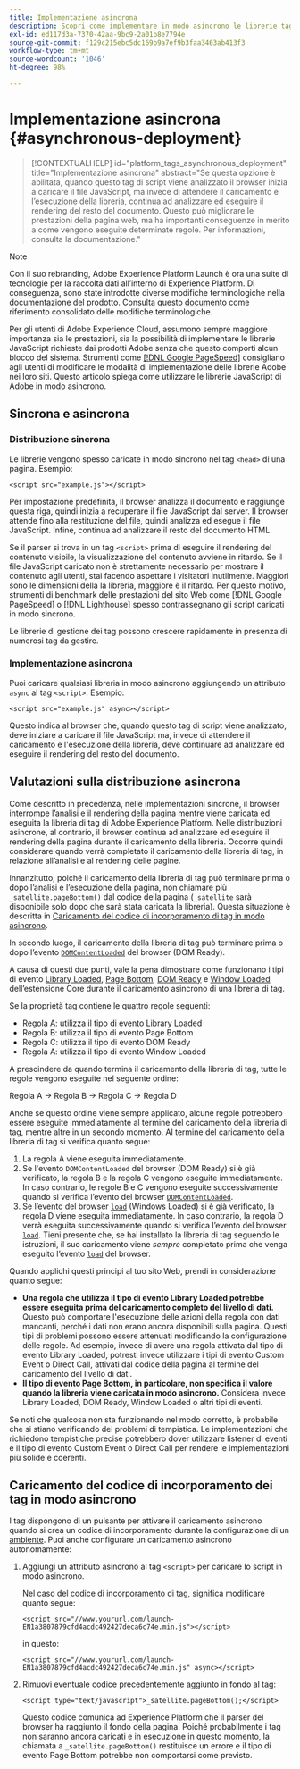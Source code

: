 ```yaml
---
title: Implementazione asincrona
description: Scopri come implementare in modo asincrono le librerie tag di Adobe Experience Platform nel tuo sito web.
exl-id: ed117d3a-7370-42aa-9bc9-2a01b8e7794e
source-git-commit: f129c215ebc5dc169b9a7ef9b3faa3463ab413f3
workflow-type: tm+mt
source-wordcount: '1046'
ht-degree: 98%

---
```


# Implementazione asincrona {#asynchronous-deployment}

>[!CONTEXTUALHELP]
>id="platform_tags_asynchronous_deployment"
>title="Implementazione asincrona"
>abstract="Se questa opzione è abilitata, quando questo tag di script viene analizzato il browser inizia a caricare il file JavaScript, ma invece di attendere il caricamento e l’esecuzione della libreria, continua ad analizzare ed eseguire il rendering del resto del documento. Questo può migliorare le prestazioni della pagina web, ma ha importanti conseguenze in merito a come vengono eseguite determinate regole. Per informazioni, consulta la documentazione."

>[!NOTE]
>
>Con il suo rebranding, Adobe Experience Platform Launch è ora una suite di tecnologie per la raccolta dati all’interno di Experience Platform. Di conseguenza, sono state introdotte diverse modifiche terminologiche nella documentazione del prodotto. Consulta questo [documento](../../term-updates.md) come riferimento consolidato delle modifiche terminologiche.

Per gli utenti di Adobe Experience Cloud, assumono sempre maggiore importanza sia le prestazioni, sia la possibilità di implementare le librerie JavaScript richieste dai prodotti Adobe senza che questo comporti alcun blocco del sistema. Strumenti come [[!DNL Google PageSpeed]](https://developers.google.com/speed/pagespeed/insights/) consigliano agli utenti di modificare le modalità di implementazione delle librerie Adobe nei loro siti. Questo articolo spiega come utilizzare le librerie JavaScript di Adobe in modo asincrono.

## Sincrona e asincrona

### Distribuzione sincrona

Le librerie vengono spesso caricate in modo sincrono nel tag `<head>` di una pagina. Esempio:

```markup
<script src="example.js"></script>
```

Per impostazione predefinita, il browser analizza il documento e raggiunge questa riga, quindi inizia a recuperare il file JavaScript dal server. Il browser attende fino alla restituzione del file, quindi analizza ed esegue il file JavaScript. Infine, continua ad analizzare il resto del documento HTML.

Se il parser si trova in un tag `<script>` prima di eseguire il rendering del contenuto visibile, la visualizzazione del contenuto avviene in ritardo. Se il file JavaScript caricato non è strettamente necessario per mostrare il contenuto agli utenti, stai facendo aspettare i visitatori inutilmente. Maggiori sono le dimensioni della la libreria, maggiore è il ritardo. Per questo motivo, strumenti di benchmark delle prestazioni del sito Web come [!DNL Google PageSpeed] o [!DNL Lighthouse] spesso contrassegnano gli script caricati in modo sincrono.

Le librerie di gestione dei tag possono crescere rapidamente in presenza di numerosi tag da gestire.

### Implementazione asincrona

Puoi caricare qualsiasi libreria in modo asincrono aggiungendo un attributo `async` al tag `<script>`. Esempio:

```markup
<script src="example.js" async></script>
```

Questo indica al browser che, quando questo tag di script viene analizzato, deve iniziare a caricare il file JavaScript ma, invece di attendere il caricamento e l&#39;esecuzione della libreria, deve continuare ad analizzare ed eseguire il rendering del resto del documento.

## Valutazioni sulla distribuzione asincrona

Come descritto in precedenza, nelle implementazioni sincrone, il browser interrompe l’analisi e il rendering della pagina mentre viene caricata ed eseguita la libreria di tag di Adobe Experience Platform. Nelle distribuzioni asincrone, al contrario, il browser continua ad analizzare ed eseguire il rendering della pagina durante il caricamento della libreria. Occorre quindi considerare quando verrà completato il caricamento della libreria di tag, in relazione all’analisi e al rendering delle pagine.

Innanzitutto, poiché il caricamento della libreria di tag può terminare prima o dopo l’analisi e l’esecuzione della pagina, non chiamare più `_satellite.pageBottom()` dal codice della pagina (`_satellite` sarà disponibile solo dopo che sarà stata caricata la libreria). Questa situazione è descritta in [Caricamento del codice di incorporamento di tag in modo asincrono](#loading-the-tags-embed-code-asynchronously).

In secondo luogo, il caricamento della libreria di tag può terminare prima o dopo l’evento [`DOMContentLoaded`](https://developer.mozilla.org/it-IT/docs/Web/Events/DOMContentLoaded) del browser (DOM Ready).

A causa di questi due punti, vale la pena dimostrare come funzionano i tipi di evento [Library Loaded](../../extensions/client/core/overview.md#library-loaded-page-top), [Page Bottom](../../extensions/client/core/overview.md#page-bottom), [DOM Ready](../../extensions/client/core/overview.md#page-bottom) e [Window Loaded](../../extensions/client/core/overview.md#window-loaded) dell’estensione Core durante il caricamento asincrono di una libreria di tag.

Se la proprietà tag contiene le quattro regole seguenti:

* Regola A: utilizza il tipo di evento Library Loaded
* Regola B: utilizza il tipo di evento Page Bottom
* Regola C: utilizza il tipo di evento DOM Ready
* Regola A: utilizza il tipo di evento Window Loaded

A prescindere da quando termina il caricamento della libreria di tag, tutte le regole vengono eseguite nel seguente ordine:

Regola A → Regola B → Regola C → Regola D

Anche se questo ordine viene sempre applicato, alcune regole potrebbero essere eseguite immediatamente al termine del caricamento della libreria di tag, mentre altre in un secondo momento. Al termine del caricamento della libreria di tag si verifica quanto segue:

1. La regola A viene eseguita immediatamente.
1. Se l&#39;evento `DOMContentLoaded` del browser (DOM Ready) si è già verificato, la regola B e la regola C vengono eseguite immediatamente. In caso contrario, le regole B e C vengono eseguite successivamente quando si verifica l’evento del browser [`DOMContentLoaded`](https://developer.mozilla.org/it-IT/docs/Web/Events/DOMContentLoaded).
1. Se l’evento del browser [`load`](https://developer.mozilla.org/it-IT/docs/Web/Events/load) (Windows Loaded) si è già verificato, la regola D viene eseguita immediatamente. In caso contrario, la regola D verrà eseguita successivamente quando si verifica l’evento del browser [`load`](https://developer.mozilla.org/it-IT/docs/Web/Events/load). Tieni presente che, se hai installato la libreria di tag seguendo le istruzioni, il suo caricamento viene *sempre* completato prima che venga eseguito l’evento [`load`](https://developer.mozilla.org/it-IT/docs/Web/Events/load) del browser.

Quando applichi questi principi al tuo sito Web, prendi in considerazione quanto segue:

* **Una regola che utilizza il tipo di evento Library Loaded potrebbe essere eseguita prima del caricamento completo del livello di dati.**  Questo può comportare l&#39;esecuzione delle azioni della regola con dati mancanti, perché i dati non erano ancora disponibili sulla pagina. Questi tipi di problemi possono essere attenuati modificando la configurazione delle regole. Ad esempio, invece di avere una regola attivata dal tipo di evento Library Loaded, potresti invece utilizzare i tipi di evento Custom Event o Direct Call, attivati dal codice della pagina al termine del caricamento del livello di dati.
* **Il tipo di evento Page Bottom, in particolare, non specifica il valore quando la libreria viene caricata in modo asincrono.**  Considera invece Library Loaded, DOM Ready, Window Loaded o altri tipi di eventi.

Se noti che qualcosa non sta funzionando nel modo corretto, è probabile che si stiano verificando dei problemi di tempistica. Le implementazioni che richiedono tempistiche precise potrebbero dover utilizzare listener di eventi e il tipo di evento Custom Event o Direct Call per rendere le implementazioni più solide e coerenti.

## Caricamento del codice di incorporamento dei tag in modo asincrono

I tag dispongono di un pulsante per attivare il caricamento asincrono quando si crea un codice di incorporamento durante la configurazione di un [ambiente](../publishing/environments.md). Puoi anche configurare un caricamento asincrono autonomamente:

1. Aggiungi un attributo asincrono al tag `<script>` per caricare lo script in modo asincrono.

   Nel caso del codice di incorporamento di tag, significa modificare quanto segue:

   ```markup
   <script src="//www.yoururl.com/launch-EN1a3807879cfd4acdc492427deca6c74e.min.js"></script>
   ```

   in questo:

   ```markup
   <script src="//www.yoururl.com/launch-EN1a3807879cfd4acdc492427deca6c74e.min.js" async></script>
   ```

1. Rimuovi eventuale codice precedentemente aggiunto in fondo al tag:

   ```markup
   <script type="text/javascript">_satellite.pageBottom();</script>
   ```

   Questo codice comunica ad Experience Platform che il parser del browser ha raggiunto il fondo della pagina. Poiché probabilmente i tag non saranno ancora caricati e in esecuzione in questo momento, la chiamata a `_satellite.pageBottom()` restituisce un errore e il tipo di evento Page Bottom potrebbe non comportarsi come previsto.
